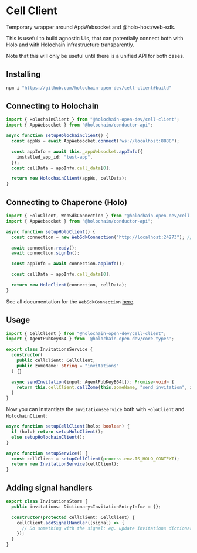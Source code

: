 # Cell Client

Temporary wrapper around AppWebsocket and @holo-host/web-sdk.

This is useful to build agnostic UIs, that can potentially connect both with Holo and with Holochain infrastructure transparently.

Note that this will only be useful until there is a unified API for both cases.

## Installing

```bash
npm i "https://github.com/holochain-open-dev/cell-client#build"
```

## Connecting to Holochain

```ts
import { HolochainClient } from "@holochain-open-dev/cell-client";
import { AppWebsocket } from "@holochain/conductor-api";

async function setupHolochainClient() {
  const appWs = await AppWebsocket.connect("ws://localhost:8888");

  const appInfo = await this._appWebsocket.appInfo({
    installed_app_id: "test-app",
  });
  const cellData = appInfo.cell_data[0];

  return new HolochainClient(appWs, cellData);
}
```

## Connecting to Chaperone (Holo)

```ts
import { HoloClient, WebSdkConnection } from "@holochain-open-dev/cell-client";
import { AppWebsocket } from "@holochain/conductor-api";

async function setupHoloClient() {
  const connection = new WebSdkConnection("http://localhost:24273"); // URL for chaperone

  await connection.ready();
  await connection.signIn();

  const appInfo = await connection.appInfo();

  const cellData = appInfo.cell_data[0];

  return new HoloClient(connection, cellData);
}
```

See all documentation for the `WebSdkConnection` [here](https://github.com/holo-host/web-sdk).

## Usage

```ts
import { CellClient } from "@holochain-open-dev/cell-client";
import { AgentPubKeyB64 } from '@holochain-open-dev/core-types';

export class InvitationsService {
  constructor(
    public cellClient: CellClient,
    public zomeName: string = "invitations"
  ) {}

  async sendInvitation(input: AgentPubKeyB64[]): Promise<void> {
    return this.cellClient.callZome(this.zomeName, "send_invitation", input);
  }
}
```

Now you can instantiate the `InvitationsService` both with `HoloClient` and `HolochainClient`:

```ts
async function setupCellClient(holo: boolean) {
  if (holo) return setupHoloClient();
  else setupHolochainClient();
}

async function setupService() {
  const cellClient = setupCellClient(process.env.IS_HOLO_CONTEXT);
  return new InvitationService(cellClient);
}
```

## Adding signal handlers

```ts
export class InvitationsStore {
  public invitations: Dictionary<InvitationEntryInfo> = {};

  constructor(protected cellClient: CellClient) {
    cellClient.addSignalHandler((signal) => {
      // Do something with the signal: eg. update invitations dictionary
    });
  }
}
```
